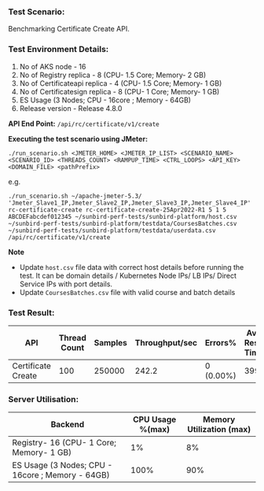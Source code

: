 ### Test Scenario:

Benchmarking Certificate Create API.

### Test Environment Details:
1. No of AKS node - 16
2. No of Registry replica - 8 (CPU- 1.5 Core; Memory- 2 GB)
3. No of Certificateapi replica - 4 (CPU- 1.5 Core; Memory- 1 GB)
4. No of Certificatesign  replica - 8 (CPU- 1 Core; Memory- 1 GB)
5. ES Usage (3 Nodes; CPU - 16core ; Memory -  64GB)
6. Release version - Release 4.8.0


**API End Point:** 
`/api/rc/certificate/v1/create`

**Executing the test scenario using JMeter:**

```./run_scenario.sh <JMETER_HOME> <JMETER_IP_LIST> <SCENARIO_NAME> <SCENARIO_ID> <THREADS_COUNT> <RAMPUP_TIME> <CTRL_LOOPS> <API_KEY> <DOMAIN_FILE> <pathPrefix>```

e.g.

```./run_scenario.sh ~/apache-jmeter-5.3/ 'Jmeter_Slave1_IP,Jmeter_Slave2_IP,Jmeter_Slave3_IP,Jmeter_Slave4_IP' rc-certificate-create rc-certificate-create-25Apr2022-R1 5 1 5 ABCDEFabcdef012345 ~/sunbird-perf-tests/sunbird-platform/host.csv ~/sunbird-perf-tests/sunbird-platform/testdata/CoursesBatches.csv ~/sunbird-perf-tests/sunbird-platform/testdata/userdata.csv /api/rc/certificate/v1/create ```

**Note**
- Update `host.csv` file data with correct host details before running the test. It can be domain details / Kubernetes Node IPs/ LB IPs/ Direct Service IPs with port details.
- Update `CoursesBatches.csv` file with valid course and batch details

### Test Result:


| API           | Thread Count  | Samples  | Throughput/sec  | Errors%   |Avg Resp Time  |   95th pct  |  99th pct   |
| ------------- | ------------- | -------- | --------- | --------------- |---------------|-------------|-------------|
|   Certificate Create |   100        |  250000  |242.2 |     0 (0.00%)    |  399          |  1797     |  2064     |

### Server Utilisation: 
| Backend          | CPU Usage %(max) | Memory Utilization (max) |
| ------------- | ------------- |------------- |
|Registry- 16 (CPU- 1 Core; Memory- 1 GB)|1%|8%|
|ES Usage (3 Nodes; CPU - 16core ; Memory -  64GB)|100%|90%  |
